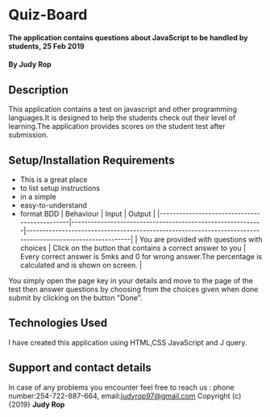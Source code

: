 # Quiz-Board
#### The application contains questions about JavaScript to be handled by students, 25 Feb 2019
#### By **Judy Rop**
## Description
This application contains a test on javascript and other programming languages.It is designed to help the students check out their level of learning.The application provides scores on the student test after submission.
## Setup/Installation Requirements
* This is a great place
* to list setup instructions
* in a simple
* easy-to-understand
* format
BDD
| Behaviour                                    | Input                                                     | Output                                                                                                   |
|----------------------------------------------|-----------------------------------------------------------|----------------------------------------------------------------------------------------------------------|
| You are provided with questions with choices | Click on the button that contains a correct answer to you | Every correct answer is 5mks and 0 for wrong answer.The percentage is calculated and is shown on screen. |

You simply open the page key in your details and move to the page of the test then answer questions by choosing from the choices given when done submit by clicking on the button "Done".
## Technologies Used
I have created this application using HTML,CSS JavaScript and J query.
## Support and contact details
In case of any problems you encounter feel free to reach us : phone number:254-722-887-664,
email:judyrop97@gmail.com
Copyright (c) {2019} **Judy Rop**
